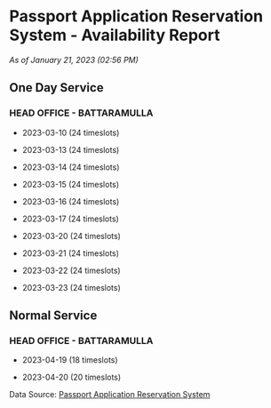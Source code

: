 # Passport Application Reservation System - Availability Report

*As of January 21, 2023 (02:56 PM)*

## One Day Service

### HEAD OFFICE - BATTARAMULLA

* 2023-03-10 (24 timeslots)

* 2023-03-13 (24 timeslots)

* 2023-03-14 (24 timeslots)

* 2023-03-15 (24 timeslots)

* 2023-03-16 (24 timeslots)

* 2023-03-17 (24 timeslots)

* 2023-03-20 (24 timeslots)

* 2023-03-21 (24 timeslots)

* 2023-03-22 (24 timeslots)

* 2023-03-23 (24 timeslots)

## Normal Service

### HEAD OFFICE - BATTARAMULLA

* 2023-04-19 (18 timeslots)

* 2023-04-20 (20 timeslots)

Data Source: [Passport Application Reservation System](https://eservices.immigration.gov.lk:8443/appointment/pages/reservationApplication.xhtml)